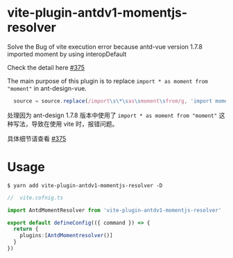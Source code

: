 # vite-plugin-antdv1-momentjs-resolver

Solve the Bug of vite execution error because antd-vue version 1.7.8 imported moment by using interopDefault

Check the detail here [#375](https://github.com/vueComponent/ant-design-vue/issues/3715)

The main purpose of this plugin is to replace `import * as moment from "moment"`  in ant-design-vue.

```javascript
  source = source.replace(/import\s\*\sas\smoment\sfrom/g, 'import moment from');
```

处理因为 ant-design 1.7.8 版本中使用了 `import * as moment from "moment"` 这种写法，导致在使用 vite 时，报错问题。

具体细节请查看 [#375](https://github.com/vueComponent/ant-design-vue/issues/3715)


# Usage

```shell
$ yarn add vite-plugin-antdv1-momentjs-resolver -D
```

```typescript
//  vite.cofnig.ts

import AntdMomentResolver from 'vite-plugin-antdv1-momentjs-resolver'

export default defineConfig(({ command }) => {
  return {
    plugins:[AntdMomentresolver()]
  }
})
```
